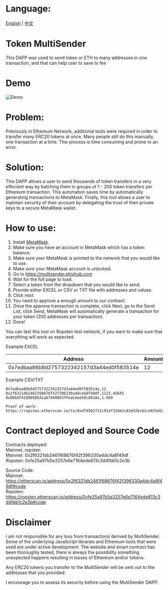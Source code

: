 # Language:
[English](https://github.com/howeguo/Token-multisender/blob/master/README.md)  | [中文](https://github.com/howeguo/Token-multisender/blob/master/README_%E4%B8%AD%E6%96%87.md)

# Token MultiSender
This DAPP was used to send token or ETH to many addresses in one transaction, and that can help user to save tx fee

# Demo
![Demo](demo_en.gif)

# Problem:
Previously in Ethereum Network, additional tools were required in order to transfer many ERC20 tokens at once.
Many people still do this manually, one transaction at a time. This process is time consuming and prone to an error.

# Solution:
This DAPP allows a user to send thousands of token transfers in a very effecient way by batching them in groups of 1 - 200 token transfers per Ethereum transaction. This automation saves time by automatically generating transactions to MetaMask. Finally, this tool allows a user to maintain security of their account by delegating the trust of their private keys to a secure MetaMask wallet.

# How to use:
1. Install [MetaMask](https://metamask.io).
2. Make sure you have an account in MetaMask which has a token balance.
3. Make sure your MetaMask is pointed to the network that you would like to use.
4. Make sure your MetaMask account is unlocked.
5. Go to https://multisender.phizhub.com
6. Wait for the full page to load.
7. Select a token from the dropdown that you would like to send.
8. Provide either EXCEL or CSV or TXT file with addresses and values.
9. Click next.
10. You need to approve a enough amount to our contract.
11. Once the approve transaction is complete, click Next, go to the Send List, click Send, MetaMask will automatically generate a transaction for your token (200 addresses per transaction).
12. Done!

You can test this tool on Ropsten test network, if you want to make sure that
everything will work as expected.

Example EXCEL

Address|Amount
---|---
0x7edbaa86b8d2757322342157d3a44ed0f583514e| 12

Example CSV/TXT
```
0x7edbaa86b8d2757322342157d3a44ed0f583514e,12
0x2f6321db2461f68676f42f396330a4dc4a8f49df,1123.45645
0x00b5F428905DEA1a67940093fFeaCeee58cA91Ae,1.049
```

```
Proof of work:
https://ropsten.etherscan.io/tx/0xd79502721c914f32d42c83d326c62ce635d2df3f012cd6bc667659505e3a4de2
```

# Contract deployed and Source Code
Contracts deployed:  
Mainnet, ropsten  
Mainnet: 0x2f6321db2461f68676f42f396330a4dc4a8f49df  
Ropsten: 0xfe25a97b5e3257e6e7164ede813c3d4fbb1c2e3b  

Source Code:  
Mainnet: https://etherscan.io/address/0x2f6321db2461f68676f42f396330a4dc4a8f49df#code  
Ropsten: https://ropsten.etherscan.io/address/0xfe25a97b5e3257e6e7164ede813c3d4fbb1c2e3b#code 


# Disclaimer
I am not responsible for any loss from transactions derived by MultiSender.  Some of the underlying JavaScript libraries and Ethereum tools that were used are under active development. The website and smart contract has been thoroughly tested, there is always the possibility something unexpected happens resulting in losses of Ethereum and/or tokens.

Any ERC20 tokens you transfer to the MultiSender will be sent out to the addresses that you provided.

I encourage you to assess its security before using the MutliSender DAPP.
